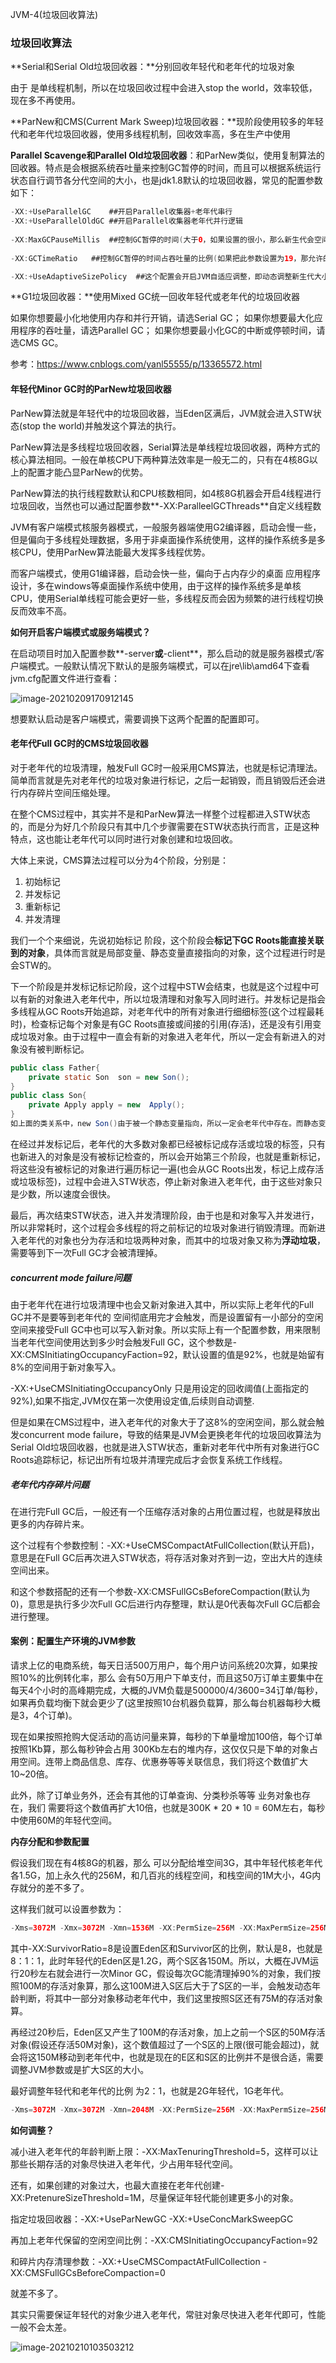 JVM-4(垃圾回收算法)

### 垃圾回收算法

**Serial和Serial Old垃圾回收器：**分别回收年轻代和老年代的垃圾对象

由于 是单线程机制，所以在垃圾回收过程中会进入stop the world，效率较低，现在多不再使用。


**ParNew和CMS(Current Mark Sweep)垃圾回收器：**现阶段使用较多的年轻代和老年代垃圾回收器，使用多线程机制，回收效率高，多在生产中使用

**Parallel Scavenge和Parallel Old垃圾回收器**：和ParNew类似，使用复制算法的回收器。特点是会根据系统吞吐量来控制GC暂停的时间，而且可以根据系统运行状态自行调节各分代空间的大小，也是jdk1.8默认的垃圾回收器，常见的配置参数如下：

```java
-XX:+UseParallelGC    ##开启Parallel收集器+老年代串行
-XX:+UseParallelOldGC ##开启Parallel收集器老年代并行逻辑
    
-XX:MaxGCPauseMillis  ##控制GC暂停的时间(大于0，如果设置的很小，那么新生代会空间被调整的很小，GC时间变短了，但是GC的频率就上升了)
    
-XX:GCTimeRatio   ##控制GC暂停的时间占吞吐量的比例(如果把此参数设置为19，那允许的最大GC时间就占总时间的5%（即1 /（1+19）），默认值为99，就是允许最大1%（即1 /（1+99））的垃圾收集时间。)

-XX:+UseAdaptiveSizePolicy  ##这个配置会开启JVM自适应调整，即动态调整新生代大小及比例等参数，以提供最合适的停顿时间或者最大的吞吐量    
```

**G1垃圾回收器：**使用Mixed GC统一回收年轻代或老年代的垃圾回收器

如果你想要最小化地使用内存和并行开销，请选Serial GC；
如果你想要最大化应用程序的吞吐量，请选Parallel GC；
如果你想要最小化GC的中断或停顿时间，请选CMS GC。

参考：https://www.cnblogs.com/yanl55555/p/13365572.html

#### **年轻代Minor GC时的ParNew垃圾回收器**

ParNew算法就是年轻代中的垃圾回收器，当Eden区满后，JVM就会进入STW状态(stop the world)并触发这个算法的执行。

ParNew算法是多线程垃圾回收器，Serial算法是单线程垃圾回收器，两种方式的核心算法相同。一般在单核CPU下两种算法效率是一般无二的，只有在4核8G以上的配置才能凸显ParNew的优势。

ParNew算法的执行线程数默认和CPU核数相同，如4核8G机器会开启4线程进行垃圾回收，当然也可以通过配置参数**-XX:ParalleelGCThreads**自定义线程数

JVM有客户端模式核服务器模式，一般服务器端使用G2编译器，启动会慢一些，但是偏向于多线程处理数据，多用于非桌面操作系统使用，这样的操作系统多是多核CPU，使用ParNew算法能最大发挥多线程优势。

而客户端模式，使用G1编译器，启动会快一些，偏向于占内存少的桌面 应用程序设计，多在windows等桌面操作系统中使用，由于这样的操作系统多是单核CPU，使用Serial单线程可能会更好一些，多线程反而会因为频繁的进行线程切换反而效率不高。

**如何开启客户端模式或服务端模式？**

在启动项目时加入配置参数**-server**或**-client**，那么启动的就是服务器模式/客户端模式。一般默认情况下默认的是服务端模式，可以在jre\lib\amd64下查看jvm.cfg配置文件进行查看：

![image-20210209170912145](https://alex-img-1253982387.cos.ap-nanjing.myqcloud.com/Typora/20210209170912.png)

想要默认启动是客户端模式，需要调换下这两个配置的配置即可。

#### **老年代Full GC时的CMS垃圾回收器**

对于老年代的垃圾清理，触发Full  GC时一般采用CMS算法，也就是标记清理法。简单而言就是先对老年代的垃圾对象进行标记，之后一起销毁，而且销毁后还会进行内存碎片空间压缩处理。

在整个CMS过程中，其实并不是和ParNew算法一样整个过程都进入STW状态的，而是分为好几个阶段只有其中几个步骤需要在STW状态执行而言，正是这种特点，这也能让老年代可以同时进行对象创建和垃圾回收。

大体上来说，CMS算法过程可以分为4个阶段，分别是：

1. 初始标记
2. 并发标记
3. 重新标记
4. 并发清理

我们一个个来细说，先说初始标记 阶段，这个阶段会**标记下GC Roots能直接关联到的对象**，具体而言就是局部变量、静态变量直接指向的对象，这个过程进行时是会STW的。

下一个阶段是并发标记标记阶段，这个过程中STW会结束，也就是这个过程中可以有新的对象进入老年代中，所以垃圾清理和对象写入同时进行。并发标记是指会多线程从GC Roots开始追踪，对老年代中的所有对象进行细细标签(这个过程最耗时)，检查标记每个对象是有GC Roots直接或间接的引用(存活)，还是没有引用变成垃圾对象。由于过程中一直会有新的对象进入老年代，所以一定会有新进入的对象没有被判断标记。

```java
public class Father{
	private static Son  son = new Son();
}
public class Son{
    private Apply apply = new  Apply();
}
如上面的类关系中，new Son()由于被一个静态变量指向，所以一定会老年代中存在。而静态变量son可以认为是一个GC Roots，在老年代进行CMS的初始标记阶段，就会将new Son()对象标记出来(存活对象)，而new Son()对象中的new Apply()对象，则可以认为是由son的GC Roots间接指向，所以new Apply()对象也会存在在老年代中，而且会在并发标记阶段被GC Roots追踪到这个对象被new Son()对象持有，所以是存活对象。
```

在经过并发标记后，老年代的大多数对象都已经被标记成存活或垃圾的标签，只有也新进入的对象是没有被标记检查的，所以会开始第三个阶段，也就是重新标记，将这些没有被标记的对象进行遍历标记一遍(也会从GC Roots出发，标记上成存活或垃圾标签)，过程中会进入STW状态，停止新对象进入老年代，由于这些对象只是少数，所以速度会很快。

最后，再次结束STW状态，进入并发清理阶段，由于也是和对象写入并发进行，所以非常耗时，这个过程会多线程的将之前标记的垃圾对象进行销毁清理。而新进入老年代的对象也分为存活和垃圾两种对象，而其中的垃圾对象又称为**浮动垃圾**，需要等到下一次Full GC才会被清理掉。

##### concurrent mode failure问题

由于老年代在进行垃圾清理中也会又新对象进入其中，所以实际上老年代的Full GC并不是要等到老年代的 空间彻底用完才会触发，而是设置留有一小部分的空闲空间来接受Full GC中也可以写入新对象。所以实际上有一个配置参数，用来限制当老年代空间使用达到多少时会触发Full GC，这个参数是-XX:CMSInitiatingOccupancyFaction=92，默认设置的值是92%，也就是始留有8%的空间用于新对象写入。

 -XX:+UseCMSInitiatingOccupancyOnly 只是用设定的回收阈值(上面指定的92%),如果不指定,JVM仅在第一次使用设定值,后续则自动调整.

但是如果在CMS过程中，进入老年代的对象大于了这8%的空闲空间，那么就会触发concurrent mode failure，导致的结果是JVM会更换老年代的垃圾回收算法为Serial Old垃圾回收器，也就是进入STW状态，重新对老年代中所有对象进行GC Roots追踪标记，标记出所有垃圾并清理完成后才会恢复系统工作线程。

##### **老年代内存碎片问题**

在进行完Full GC后，一般还有一个压缩存活对象的占用位置过程，也就是释放出更多的内存碎片来。

这个过程有个参数控制：-XX:+UseCMSCompactAtFullCollection(默认开启)，意思是在Full GC后再次进入STW状态，将存活对象对齐到一边，空出大片的连续 空间出来。

和这个参数搭配的还有一个参数-XX:CMSFullGCsBeforeCompaction(默认为0)，意思是执行多少次Full GC后进行内存整理，默认是0代表每次Full GC后都会进行整理。

#### 案例：配置生产环境的JVM参数

请求上亿的电商系统，每天日活500万用户，每个用户访问系统20次算，如果按照10%的比例转化率，那么 会有50万用户下单支付，而且这50万订单主要集中在每天4个小时的高峰期完成，大概的JVM负载是500000/4/3600=34订单/每秒，如果再负载均衡下就会更少了(这里按照10台机器负载算，那么每台机器每秒大概是3，4个订单)。

现在如果按照抢购大促活动的高访问量来算，每秒的下单量增加100倍，每个订单按照1Kb算，那么每秒钟会占用 300Kb左右的堆内存，这仅仅只是下单的对象占用空间。连带上商品信息、库存、优惠券等等关联信息，我们将这个数值扩大10~20倍。

此外，除了订单业务外，还会有其他的订单查询、分类秒杀等等 业务对象也存在，我们 需要将这个数值再扩大10倍，也就是300K * 20  * 10  = 60M左右，每秒中使用60M的年轻代空间。

**内存分配和参数配置**

假设我们现在有4核8G的机器，那么 可以分配给堆空间3G，其中年轻代核老年代各1.5G，加上永久代的256M，和几百兆的线程空间，和栈空间的1M大小，4G内存就分的差不多了。

这样我们就可以设置参数为：

```java
-Xms=3072M -Xmx=3072M -Xmn=1536M -XX:PermSize=256M -XX:MaxPermSize=256M -Xss=1M -XX:HandlePromotionFailure -XX:SurvivorRatio=8
```

其中-XX:SurvivorRatio=8是设置Eden区和Survivor区的比例，默认是8，也就是8：1：1，此时年轻代的Eden区是1.2G，两个S区各150M。所以，大概在JVM运行20秒左右就会进行一次Minor GC，假设每次GC能清理掉90%的对象，我们按照100M的存活对象算，那么这100M进入S区后大于了S区的一半，会触发动态年龄判断，将其中一部分对象移动老年代中，我们这里按照S区还有75M的存活对象算。

再经过20秒后，Eden区又产生了100M的存活对象，加上之前一个S区的50M存活对象(假设还存活50M对象)，这个数值超过了一个S区的上限(很可能会超过)，就会将这150M移动到老年代中，也就是现在的E区和S区的比例并不是很合适，需要调整JVM参数或是扩大S区的大小。

最好调整年轻代和老年代的比例 为2：1，也就是2G年轻代，1G老年代。

```java
-Xms=3072M -Xmx=3072M -Xmn=2048M -XX:PermSize=256M -XX:MaxPermSize=256M -Xss=1M -XX:HandlePromotionFailure -XX:SurvivorRatio=8
```

**如何调整？**

减小进入老年代的年龄判断上限：-XX:MaxTenuringThreshold=5，这样可以让那些长期存活的对象尽快进入老年代，少占用年轻代空间。

还有，如果创建的对象过大，也最大直接在老年代创建-XX:PretenureSizeThreshold=1M，尽量保证年轻代能创建更多小的对象。

指定垃圾回收器：-XX:+UseParNewGC -XX:+UseConcMarkSweepGC

再加上老年代保留的空闲空间比例：-XX:CMSInitiatingOccupancyFaction=92

和碎片内存清理参数：-XX:+UseCMSCompactAtFullCollection -XX:CMSFullGCsBeforeCompaction=0

就差不多了。

其实只需要保证年轻代的对象少进入老年代，常驻对象尽快进入老年代即可，性能一般不会太差。

![image-20210210103503212](https://alex-img-1253982387.cos.ap-nanjing.myqcloud.com/Typora/20210210103510.png)